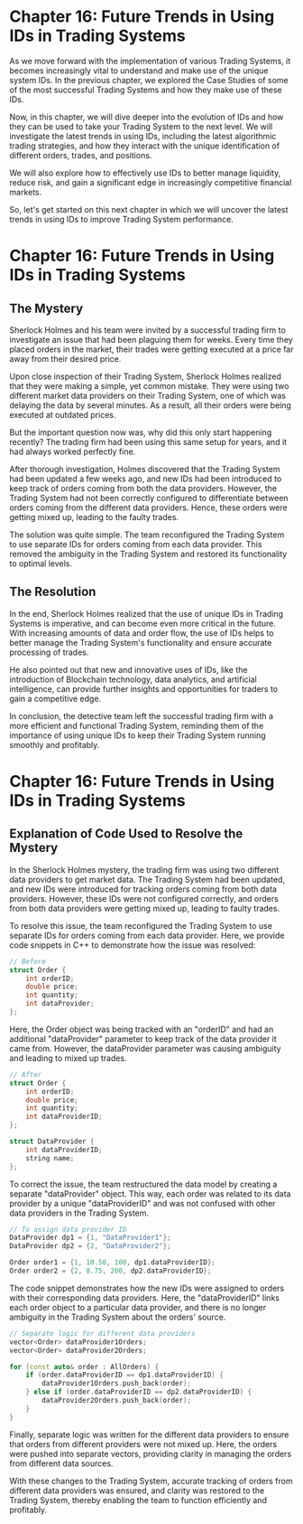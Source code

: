 # Chapter 16: Future Trends in Using IDs in Trading Systems

As we move forward with the implementation of various Trading Systems, it becomes increasingly vital to understand and make use of the unique system IDs. In the previous chapter, we explored the Case Studies of some of the most successful Trading Systems and how they make use of these IDs.

Now, in this chapter, we will dive deeper into the evolution of IDs and how they can be used to take your Trading System to the next level. We will investigate the latest trends in using IDs, including the latest algorithmic trading strategies, and how they interact with the unique identification of different orders, trades, and positions.

We will also explore how to effectively use IDs to better manage liquidity, reduce risk, and gain a significant edge in increasingly competitive financial markets. 

So, let's get started on this next chapter in which we will uncover the latest trends in using IDs to improve Trading System performance.
# Chapter 16: Future Trends in Using IDs in Trading Systems

## The Mystery

Sherlock Holmes and his team were invited by a successful trading firm to investigate an issue that had been plaguing them for weeks. Every time they placed orders in the market, their trades were getting executed at a price far away from their desired price.

Upon close inspection of their Trading System, Sherlock Holmes realized that they were making a simple, yet common mistake. They were using two different market data providers on their Trading System, one of which was delaying the data by several minutes. As a result, all their orders were being executed at outdated prices.

But the important question now was, why did this only start happening recently? The trading firm had been using this same setup for years, and it had always worked perfectly fine.

After thorough investigation, Holmes discovered that the Trading System had been updated a few weeks ago, and new IDs had been introduced to keep track of orders coming from both the data providers. However, the Trading System had not been correctly configured to differentiate between orders coming from the different data providers. Hence, these orders were getting mixed up, leading to the faulty trades.

The solution was quite simple. The team reconfigured the Trading System to use separate IDs for orders coming from each data provider. This removed the ambiguity in the Trading System and restored its functionality to optimal levels.

## The Resolution

In the end, Sherlock Holmes realized that the use of unique IDs in Trading Systems is imperative, and can become even more critical in the future. With increasing amounts of data and order flow, the use of IDs helps to better manage the Trading System's functionality and ensure accurate processing of trades.

He also pointed out that new and innovative uses of IDs, like the introduction of Blockchain technology, data analytics, and artificial intelligence, can provide further insights and opportunities for traders to gain a competitive edge.

In conclusion, the detective team left the successful trading firm with a more efficient and functional Trading System, reminding them of the importance of using unique IDs to keep their Trading System running smoothly and profitably.
# Chapter 16: Future Trends in Using IDs in Trading Systems

## Explanation of Code Used to Resolve the Mystery

In the Sherlock Holmes mystery, the trading firm was using two different data providers to get market data. The Trading System had been updated, and new IDs were introduced for tracking orders coming from both data providers. However, these IDs were not configured correctly, and orders from both data providers were getting mixed up, leading to faulty trades.

To resolve this issue, the team reconfigured the Trading System to use separate IDs for orders coming from each data provider. Here, we provide code snippets in C++ to demonstrate how the issue was resolved:

```C++
// Before
struct Order {
    int orderID;
    double price;
    int quantity;
    int dataProvider;
};
```
Here, the Order object was being tracked with an "orderID" and had an additional "dataProvider" parameter to keep track of the data provider it came from. However, the dataProvider parameter was causing ambiguity and leading to mixed up trades.

```C++
// After
struct Order {
    int orderID;
    double price;
    int quantity;
    int dataProviderID;
};

struct DataProvider {
    int dataProviderID;
    string name;
};
```

To correct the issue, the team restructured the data model by creating a separate "dataProvider" object. This way, each order was related to its data provider by a unique "dataProviderID" and was not confused with other data providers in the Trading System.

```C++
// To assign data provider ID
DataProvider dp1 = {1, "DataProvider1"};
DataProvider dp2 = {2, "DataProvider2"};

Order order1 = {1, 10.50, 100, dp1.dataProviderID};
Order order2 = {2, 8.75, 200, dp2.dataProviderID};
```
The code snippet demonstrates how the new IDs were assigned to orders with their corresponding data providers. Here, the "dataProviderID" links each order object to a particular data provider, and there is no longer ambiguity in the Trading System about the orders' source.

```C++
// Separate logic for different data providers
vector<Order> dataProvider1Orders;
vector<Order> dataProvider2Orders;

for (const auto& order : AllOrders) {
    if (order.dataProviderID == dp1.dataProviderID) {
        dataProvider1Orders.push_back(order);
    } else if (order.dataProviderID == dp2.dataProviderID) {
        dataProvider2Orders.push_back(order);
    }
}
```
Finally, separate logic was written for the different data providers to ensure that orders from different providers were not mixed up. Here, the orders were pushed into separate vectors, providing clarity in managing the orders from different data sources.

With these changes to the Trading System, accurate tracking of orders from different data providers was ensured, and clarity was restored to the Trading System, thereby enabling the team to function efficiently and profitably.